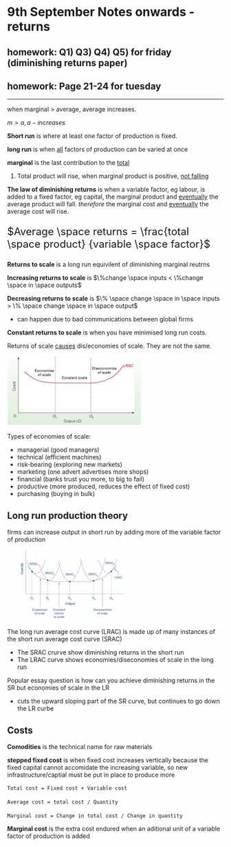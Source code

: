 # 9th September Notes onwards - returns
## homework: Q1) Q3) Q4) Q5) for friday (diminishing returns paper)
## homework: Page 21-24 for tuesday
---
when marginal > average, average increases.

$m > a, a -  increases$

**Short run** is where at least one factor of production is fixed.

**long run** is when <u>all</u> factors of production can be varied at once

**marginal** is the last contribution to the <u>total</u>

1) Total product will rise, when marginal product is positive, <u>not falling</u>


**The law of diminishing returns**  is when a variable factor, eg labour, is added to a fixed factor, eg capital, the marginal product and <u>eventually</u> the average product will fall. *therefore* the marginal cost and <u>eventually</u> the average cost will rise.

<font size=5>

$Average \space returns = \frac{total \space product}  {variable \space factor}$

</font>

**Returns to scale** is a long run equivilent of diminishing marginal reutrns

**Increasing returns to scale** is $\%change \space inputs < \%change \space in \space outputs$ 

**Decreasing returns to scale** is $\% \space change \space in \space inputs > \% \space change \space in \space output$ 
- can happen due to bad communications between global firms

**Constant returns to scale**  is when you have minimised long run costs.

Returns of scale <u>causes</u> dis/economies of scale. They are not the same.

![](images.jpeg)

Types of economies of scale:
- managerial (good managers)
- technical (efficient machines)
- risk-bearing (exploring new markets)
- marketing (one advert advertises more shops)
- financial (banks trust you more, to big to fail)
- productive (more produced, reduces the effect of fixed cost)
- purchasing (buying in bulk)

## Long run production theory

firms can increase output in short run by adding more of the variable factor of production

![](index.jpeg)

The long run average cost curve (LRAC) is made up of many instances of the short run average cost curve (SRAC)

- The SRAC crurve show diminishing returns in the short run
- The LRAC curve shows economies/diseconomies of scale in the long run

Popular essay question is how can you achieve diminishing returns in the SR but economies of scale in the LR
- cuts the upward sloping part of the SR curve, but continues to go down the LR curbe

## Costs

**Comodities** is the technical name for raw materials


**stepped fixed cost** is when fixed cost increases vertically because the fixed capital cannot accomidate the increasing variable, so new infrastructure/captial must be put in place to produce more

```
Total cost = Fixed cost + Variable cost

Average cost = total cost / Quantity

Marginal cost = Change in total cost / Change in quantity
```

**Marginal cost** is the extra cost endured when an aditional unit of a variable factor of production is added

